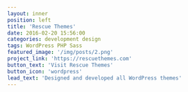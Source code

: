 ```yaml
---
layout: inner
position: left
title: 'Rescue Themes'
date: 2016-02-20 15:56:00
categories: development design
tags: WordPress PHP Sass
featured_image: '/img/posts/2.png'
project_link: 'https://rescuethemes.com'
button_text: 'Visit Rescue Themes'
button_icon: 'wordpress'
lead_text: 'Designed and developed all WordPress themes'
---
```

